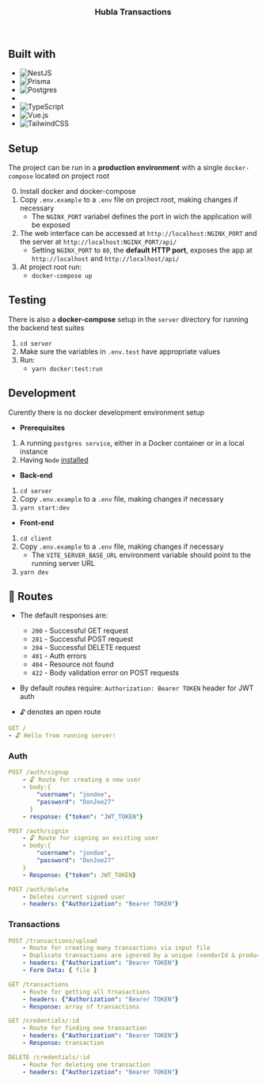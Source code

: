 <div align="center">

  <h3 align="center">
      Hubla Transactions
  </h3>
  <br />

</div>

## Built with

-   ![NestJS](https://img.shields.io/badge/nestjs-%23E0234E.svg?logo=nestjs&logoColor=white&style=for-the-badge)
-   ![Prisma](https://img.shields.io/badge/Prisma-3982CE?style=for-the-badge&logo=Prisma&logoColor=white)
-   ![Postgres](https://img.shields.io/badge/PostgreSQL-316192?style=for-the-badge&logo=postgresql&logoColor=white)
-
-   ![TypeScript](https://img.shields.io/badge/typescript-%23007ACC.svg?logo=typescript&logoColor=white&style=for-the-badge)
-   ![Vue.js](https://img.shields.io/badge/vuejs-%2335495e.svg?logo=vuedotjs&logoColor=%234FC08D&style=for-the-badge)
-   ![TailwindCSS](https://img.shields.io/badge/tailwindcss-%2338B2AC.svg?logo=tailwind-css&logoColor=white&style=for-the-badge)

## Setup

The project can be run in a **production environment** with a single `docker-compose` located on project root

0. Install docker and docker-compose
1. Copy `.env.example` to a `.env` file on project root, making changes if necessary
    - The `NGINX_PORT` variabel defines the port in wich the application will be exposed
2. The web interface can be accessed at `http://localhost:NGINX_PORT` and the server at `http://localhost:NGINX_PORT/api/`
    - Setting `NGINX_PORT` to `80`, the **default HTTP port**, exposes the app at `http://localhost` and `http://localhost/api/`
3. At project root run:
    - `docker-compose up`

## Testing

There is also a **docker-compose** setup in the `server` directory for running the backend test suites

1. `cd server`
2. Make sure the variables in `.env.test` have appropriate values
3. Run:
    - `yarn docker:test:run`

## Development

Curently there is no docker development environment setup

-   **Prerequisites**

1. A running `postgres service`, either in a Docker container or in a local instance
2. Having `Node` [installed](https://github.com/nvm-sh/nvm)

-   **Back-end**

1. `cd server`
2. Copy `.env.example` to a `.env` file, making changes if necessary
3. `yarn start:dev`

-   **Front-end**

1. `cd client`
2. Copy `.env.example` to a `.env` file, making changes if necessary
    - The `VITE_SERVER_BASE_URL` environment variable should point to the running server URL
3. `yarn dev`

## :rocket: Routes

-   The default responses are:

    -   `200` - Successful GET request
    -   `201` - Successful POST request
    -   `204` - Successful DELETE request
    -   `401` - Auth errors
    -   `404` - Resource not found
    -   `422` - Body validation error on POST requests

-   By default routes require: `Authorization: Bearer TOKEN` header for JWT auth
-   `🔓` denotes an open route

```yml
GET /
- 🔓 Hello from running server!
```

### Auth

```yml
POST /auth/signup
    - 🔓 Route for creating a new user
    - body:{
        "username": "jondoe",
        "password": "DonJoe27"
      }
    - response: {"token": "JWT_TOKEN"}
```

```yml
POST /auth/signin
    - 🔓 Route for signing an existing user
    - body:{
        "username": "jondoe",
        "password": "DonJoe27"
    }
    - Response: {"token": JWT_TOKEN}
```

```yml
POST /auth/delete
    - Deletes current signed user
    - headers: {"Authorization": "Bearer TOKEN"}
```

### Transactions

```yml
POST /transactions/upload
    - Route for creating many transactions via input file
    - Duplicate transactions are ignored by a unique (vendorId & productId & date) contraint
    - headers: {"Authorization": "Bearer TOKEN"}
    - Form Data: { file }
```

```yml
GET /transactions
    - Route for getting all trnasactions
    - headers: {"Authorization": "Bearer TOKEN"}
    - Response: array of transactions
```

```yml
GET /credentials/:id
    - Route for finding one transaction
    - headers: {"Authorization": "Bearer TOKEN"}
    - Response: transaction
```

```yml
DELETE /credentials/:id
    - Route for deleting one transaction
    - headers: {"Authorization": "Bearer TOKEN"}
```
